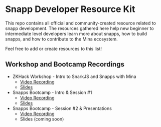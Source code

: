 # Snapp Developer Resource Kit
This repo contains all official and community-created resource related to snapp development. The resources gathered here help new beginner to intermediate level developers learn more about snapps, how to build snapps, and how to contribute to the Mina ecosystem. 

Feel free to add or create resources to this list!

## Workshop and Bootcamp Recordings

- ZKHack Workshop - Intro to SnarkJS and Snapps with Mina
    - [Video Recording](https://bit.ly/3q1Y5wN)
    - [Slides](https://bit.ly/3s5DuKR)
- Snapps Bootcamp - Intro & Session #1 
    - [Video Recording](https://bit.ly/3saqp34)
    - [Slides](https://bit.ly/3oYTcFN)
- Snapps Bootcamp - Session #2 & Presentations
    - [Video Recording](https://bit.ly/3pXorQQ)
    - Slides (coming soon)

